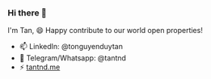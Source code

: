 ### Hi there 👋

I'm Tan, 😄 Happy contribute to our world open properties!
- 📫 LinkedIn: @tonguyenduytan
- 💬 Telegram/Whatsapp: @tantnd
- ⚡ [tantnd.me](tantnd.me)
